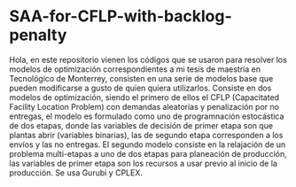 # SAA-for-CFLP-with-backlog-penalty
Hola, en este repositorio vienen los códigos que se usaron para resolver los modelos 
de optimización correspondientes a mi tesis de maestría en Tecnológico de Monterrey,
consisten en una serie de modelos base que pueden modificarse a gusto de quien 
quiera utilizarlos.
Consiste en dos modelos de optimización, siendo el primero de ellos el CFLP (Capacitated
Facility Location Problem) con demandas aleatorias y penalización por no entregas, el
modelo es formulado como uno de programnación estocástica de dos etapas, donde las 
variables de decisión de primer etapa son que plantas abrir (variables binarias), las 
de segundo etapa corresponden a los envíos y las no entregas.
El segundo modelo consiste en la relajación de un problema multi-etapas a uno de dos
etapas para planeación de producción, las variables de primer etapa son los recursos a
usar previo al inicio de la producción.
Se usa Gurubi y CPLEX.
